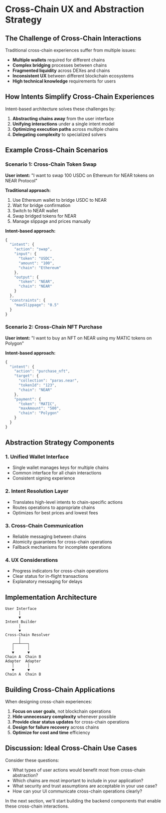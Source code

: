 
# Cross-Chain UX and Abstraction Strategy

## The Challenge of Cross-Chain Interactions

Traditional cross-chain experiences suffer from multiple issues:

- **Multiple wallets** required for different chains
- **Complex bridging** processes between chains
- **Fragmented liquidity** across DEXes and chains
- **Inconsistent UX** between different blockchain ecosystems
- **High technical knowledge** requirements for users

## How Intents Simplify Cross-Chain Experiences

Intent-based architecture solves these challenges by:

1. **Abstracting chains away** from the user interface
2. **Unifying interactions** under a single intent model
3. **Optimizing execution paths** across multiple chains
4. **Delegating complexity** to specialized solvers

## Example Cross-Chain Scenarios

### Scenario 1: Cross-Chain Token Swap

**User intent:** "I want to swap 100 USDC on Ethereum for NEAR tokens on NEAR Protocol"

**Traditional approach:**
1. Use Ethereum wallet to bridge USDC to NEAR
2. Wait for bridge confirmation
3. Switch to NEAR wallet
4. Swap bridged tokens for NEAR
5. Manage slippage and prices manually

**Intent-based approach:**
```javascript
{
  "intent": {
    "action": "swap",
    "input": {
      "token": "USDC",
      "amount": "100",
      "chain": "Ethereum"
    },
    "output": {
      "token": "NEAR",
      "chain": "NEAR"
    }
  },
  "constraints": {
    "maxSlippage": "0.5"
  }
}
```

### Scenario 2: Cross-Chain NFT Purchase

**User intent:** "I want to buy an NFT on NEAR using my MATIC tokens on Polygon"

**Intent-based approach:**
```javascript
{
  "intent": {
    "action": "purchase_nft",
    "target": {
      "collection": "paras.near",
      "tokenId": "123",
      "chain": "NEAR"
    },
    "payment": {
      "token": "MATIC",
      "maxAmount": "500",
      "chain": "Polygon"
    }
  }
}
```

## Abstraction Strategy Components

### 1. Unified Wallet Interface

- Single wallet manages keys for multiple chains
- Common interface for all chain interactions
- Consistent signing experience

### 2. Intent Resolution Layer

- Translates high-level intents to chain-specific actions
- Routes operations to appropriate chains
- Optimizes for best prices and lowest fees

### 3. Cross-Chain Communication

- Reliable messaging between chains
- Atomicity guarantees for cross-chain operations
- Fallback mechanisms for incomplete operations

### 4. UX Considerations

- Progress indicators for cross-chain operations
- Clear status for in-flight transactions
- Explanatory messaging for delays

## Implementation Architecture

```
User Interface
      │
      ▼
Intent Builder
      │
      ▼
Cross-Chain Resolver
      │
   ┌──┴───┐
   │      │
   ▼      ▼
Chain A  Chain B
Adapter  Adapter
   │      │
   ▼      ▼
Chain A  Chain B
```

## Building Cross-Chain Applications

When designing cross-chain experiences:

1. **Focus on user goals**, not blockchain operations
2. **Hide unnecessary complexity** whenever possible
3. **Provide clear status updates** for cross-chain operations
4. **Design for failure recovery** across chains
5. **Optimize for cost and time** efficiency

## Discussion: Ideal Cross-Chain Use Cases

Consider these questions:
- What types of user actions would benefit most from cross-chain abstraction?
- Which chains are most important to include in your application?
- What security and trust assumptions are acceptable in your use case?
- How can your UI communicate cross-chain operations clearly?

In the next section, we'll start building the backend components that enable these cross-chain interactions.
